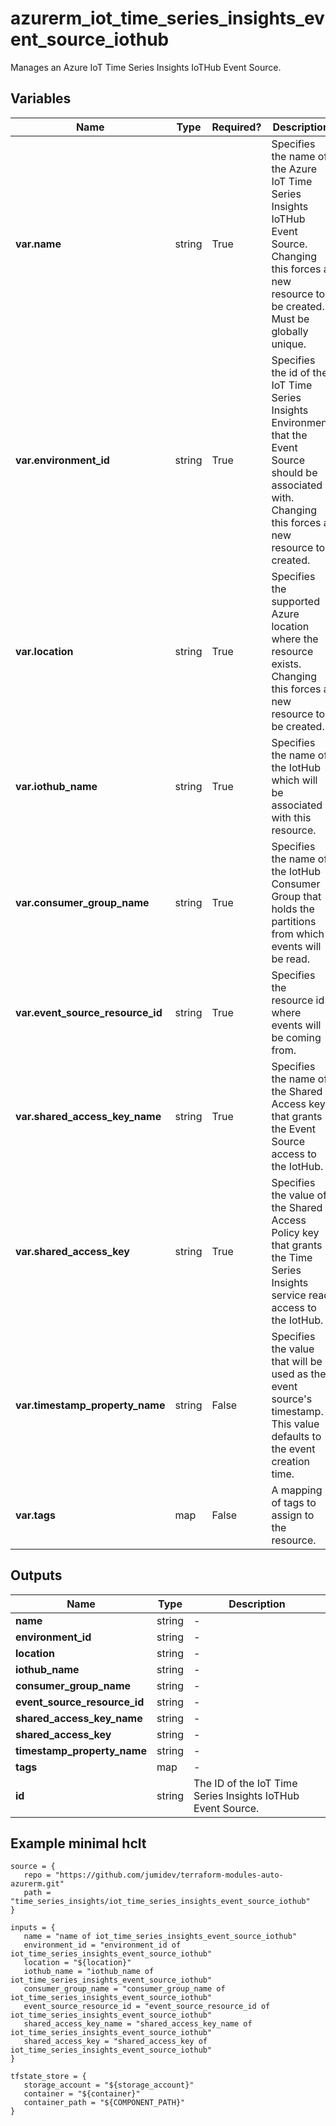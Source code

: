 # azurerm_iot_time_series_insights_event_source_iothub

Manages an Azure IoT Time Series Insights IoTHub Event Source.

## Variables

| Name | Type | Required? |  Description |
| ---- | ---- | --------- |  ----------- |
| **var.name** | string | True | Specifies the name of the Azure IoT Time Series Insights IoTHub Event Source. Changing this forces a new resource to be created. Must be globally unique. | 
| **var.environment_id** | string | True | Specifies the id of the IoT Time Series Insights Environment that the Event Source should be associated with. Changing this forces a new resource to created. | 
| **var.location** | string | True | Specifies the supported Azure location where the resource exists. Changing this forces a new resource to be created. | 
| **var.iothub_name** | string | True | Specifies the name of the IotHub which will be associated with this resource. | 
| **var.consumer_group_name** | string | True | Specifies the name of the IotHub Consumer Group that holds the partitions from which events will be read. | 
| **var.event_source_resource_id** | string | True | Specifies the resource id where events will be coming from. | 
| **var.shared_access_key_name** | string | True | Specifies the name of the Shared Access key that grants the Event Source access to the IotHub. | 
| **var.shared_access_key** | string | True | Specifies the value of the Shared Access Policy key that grants the Time Series Insights service read access to the IotHub. | 
| **var.timestamp_property_name** | string | False | Specifies the value that will be used as the event source's timestamp. This value defaults to the event creation time. | 
| **var.tags** | map | False | A mapping of tags to assign to the resource. | 



## Outputs

| Name | Type | Description |
| ---- | ---- | --------- | 
| **name** | string  | - | 
| **environment_id** | string  | - | 
| **location** | string  | - | 
| **iothub_name** | string  | - | 
| **consumer_group_name** | string  | - | 
| **event_source_resource_id** | string  | - | 
| **shared_access_key_name** | string  | - | 
| **shared_access_key** | string  | - | 
| **timestamp_property_name** | string  | - | 
| **tags** | map  | - | 
| **id** | string  | The ID of the IoT Time Series Insights IoTHub Event Source. | 

## Example minimal hclt

```hcl
source = {
   repo = "https://github.com/jumidev/terraform-modules-auto-azurerm.git" 
   path = "time_series_insights/iot_time_series_insights_event_source_iothub" 
}

inputs = {
   name = "name of iot_time_series_insights_event_source_iothub" 
   environment_id = "environment_id of iot_time_series_insights_event_source_iothub" 
   location = "${location}" 
   iothub_name = "iothub_name of iot_time_series_insights_event_source_iothub" 
   consumer_group_name = "consumer_group_name of iot_time_series_insights_event_source_iothub" 
   event_source_resource_id = "event_source_resource_id of iot_time_series_insights_event_source_iothub" 
   shared_access_key_name = "shared_access_key_name of iot_time_series_insights_event_source_iothub" 
   shared_access_key = "shared_access_key of iot_time_series_insights_event_source_iothub" 
}

tfstate_store = {
   storage_account = "${storage_account}" 
   container = "${container}" 
   container_path = "${COMPONENT_PATH}" 
}


```